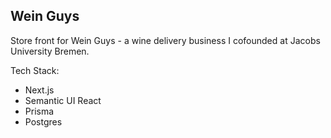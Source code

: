 ## Wein Guys

Store front for Wein Guys - a wine delivery business I cofounded at Jacobs University Bremen.

Tech Stack:

-   Next.js
-   Semantic UI React
-   Prisma
-   Postgres
